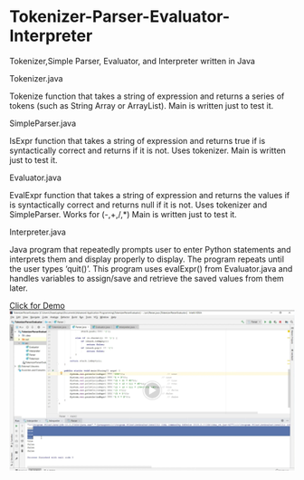 # Tokenizer-Parser-Evaluator-Interpreter
Tokenizer,Simple Parser, Evaluator, and Interpreter written in Java

Tokenizer.java

Tokenize function that takes a string of expression and returns a series of tokens (such as String Array or ArrayList). Main is written just to test it.

SimpleParser.java

IsExpr function that takes a string of expression and returns true if is syntactically correct and returns if it is not. Uses tokenizer. Main is written just to test it.

Evaluator.java

EvalExpr function that takes a string of expression and returns the values if is syntactically correct and returns null if it is not. Uses tokenizer and SimpleParser. Works for (-,+,/,*) Main is written just to test it.

Interpreter.java

Java program that repeatedly prompts user to enter Python statements and interprets them and display properly to display. The program repeats until the user types ‘quit()’. This program uses evalExpr() from Evaluator.java and handles variables to assign/save and retrieve the saved values from them later. 


[Click for Demo<img src="/Images/interpreter_demo.PNG"></img>](https://drive.google.com/open?id=1BAk3TVng-HSDsmT3GDLiF7wCCf0V-rEi)
